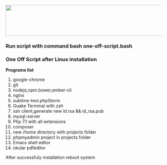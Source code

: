 <p align="center">
	<img style = "width: 800px;height: 100px;" src="https://s27.postimg.org/4uv9crivn/Screen_Shot_2014-04-24_at_12.30.13.png">
</p>

<h3>Run script with command <strong>bash one-off-script.bash</strong></h3>
<h3><b>One Off Script after Linux installation</b></h3>
<b>Programs list</b>

<ol>
	<li>google-chrome</li>
	<li>git</li>
	<li>nodejs,npm.bower,ember-cli</li>
	<li>nginx</li>
	<li>sublime-text.phpStorm</li>
	<li>Guake Terminal with zsh</li>
	<li>ssh client,generate new id.rsa && id_rsa.pub</li>
	<li>mysql-server</li>
	<li>Php 7.1 with all extensions</li>
	<li>composer</li>
	<li>new /home directory with projects folder</li>
	<li>phpmyadmin project in projects folder</li>
	<li>Emacs shell editor</li>
	<li>okular pdfeditor</li>
</ol>

<p>After successfuly installation reboot system</p>